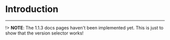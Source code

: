 # Introduction

---

!> **NOTE**: The 1.1.3 docs pages haven't been implemented yet. This is just to show that the version selector works!
